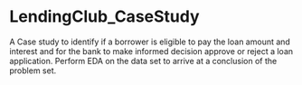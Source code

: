 # LendingClub_CaseStudy
A Case study to identify if a borrower is eligible to pay the loan amount and interest and for the bank to make informed decision approve or reject a loan application. Perform EDA on the data set to arrive at a conclusion of the problem set.
